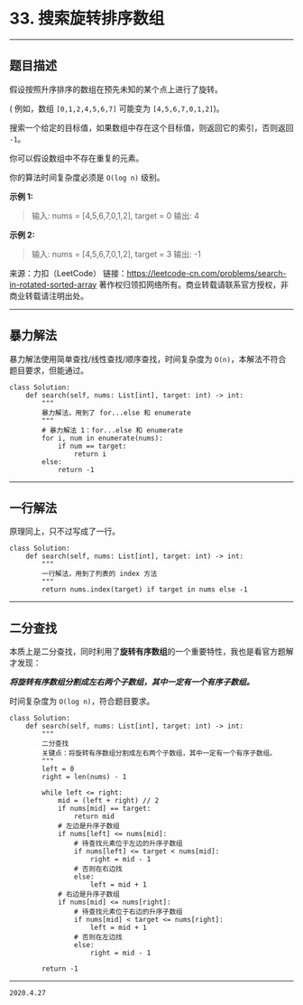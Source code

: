 # 33. 搜索旋转排序数组

---

## 题目描述

假设按照升序排序的数组在预先未知的某个点上进行了旋转。

( 例如，数组 `[0,1,2,4,5,6,7]` 可能变为 `[4,5,6,7,0,1,2]`)。

搜索一个给定的目标值，如果数组中存在这个目标值，则返回它的索引，否则返回 `-1`。

你可以假设数组中不存在重复的元素。

你的算法时间复杂度必须是 `O(log n)` 级别。

**示例 1:**

> 输入: nums = [4,5,6,7,0,1,2], target = 0
> 输出: 4

**示例 2:**

> 输入: nums = [4,5,6,7,0,1,2], target = 3
> 输出: -1

来源：力扣（LeetCode）
链接：https://leetcode-cn.com/problems/search-in-rotated-sorted-array
著作权归领扣网络所有。商业转载请联系官方授权，非商业转载请注明出处。

---

## 暴力解法

暴力解法使用简单查找/线性查找/顺序查找，时间复杂度为 `O(n)`，本解法不符合题目要求，但能通过。

```python3
class Solution:
    def search(self, nums: List[int], target: int) -> int:
        """
        暴力解法，用到了 for...else 和 enumerate
        """
        # 暴力解法 1：for...else 和 enumerate    
        for i, num in enumerate(nums):
            if num == target:
                return i
        else:
            return -1
```

---

## 一行解法

原理同上，只不过写成了一行。

```python3
class Solution:
    def search(self, nums: List[int], target: int) -> int:
        """
        一行解法，用到了列表的 index 方法
        """
        return nums.index(target) if target in nums else -1
```

---

## 二分查找

本质上是二分查找，同时利用了**旋转有序数组**的一个重要特性，我也是看官方题解才发现：

***将旋转有序数组分割成左右两个子数组，其中一定有一个有序子数组。***

时间复杂度为 `O(log n)`，符合题目要求。

```python3
class Solution:
    def search(self, nums: List[int], target: int) -> int:
        """
        二分查找
        关键点：将旋转有序数组分割成左右两个子数组，其中一定有一个有序子数组。
        """
        left = 0
        right = len(nums) - 1
        
        while left <= right:
            mid = (left + right) // 2
            if nums[mid] == target:
                return mid
            # 左边是升序子数组
            if nums[left] <= nums[mid]:
                # 待查找元素位于左边的升序子数组
                if nums[left] <= target < nums[mid]:
                    right = mid - 1
                # 否则在右边找
                else:
                    left = mid + 1
            # 右边是升序子数组
            if nums[mid] <= nums[right]:
                # 待查找元素位于右边的升序子数组
                if nums[mid] < target <= nums[right]:
                    left = mid + 1
                # 否则在左边找
                else:
                    right = mid - 1

        return -1
```

---

`2020.4.27`
